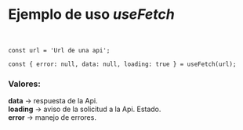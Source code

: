 # Ejemplo de uso _**useFetch**_
<br>


```
const url = 'Url de una api';

const { error: null, data: null, loading: true } = useFetch(url);
```

### Valores:
**data** -> respuesta de la Api. <br>
**loading** -> aviso de la solicitud a la Api. Estado.<br>
**error** -> manejo de errores.